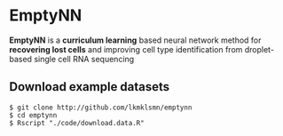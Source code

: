 # EmptyNN
**EmptyNN** is a **curriculum learning** based neural network method for **recovering lost cells** and improving cell type identification from droplet-based single cell RNA sequencing

## Download example datasets
```
$ git clone http://github.com/lkmklsmn/emptynn
$ cd emptynn
$ Rscript "./code/download.data.R"
```
